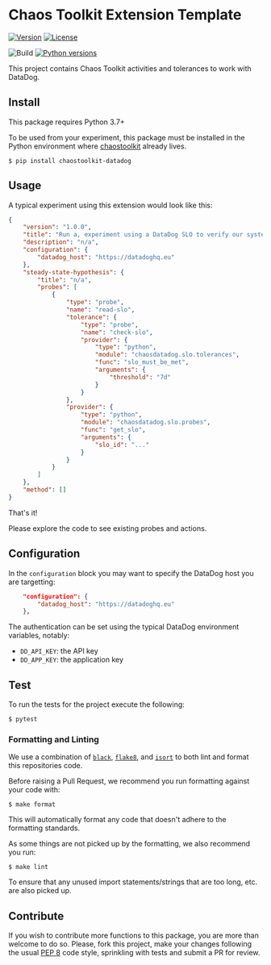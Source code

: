# Chaos Toolkit Extension Template

[![Version](https://img.shields.io/pypi/v/chaostoolkit-datadog.svg)](https://img.shields.io/pypi/v/chaostoolkit-datadog.svg)
[![License](https://img.shields.io/pypi/l/chaostoolkit-datadog.svg)](https://img.shields.io/pypi/l/chaostoolkit-datadog.svg)

![Build](https://github.com/chaostoolkit-incubator/chaostoolkit-datadog/workflows/Build/badge.svg)
[![Python versions](https://img.shields.io/pypi/pyversions/chaostoolkit-datadog.svg)](https://www.python.org/)

This project contains Chaos Toolkit activities and tolerances to work
with DataDog.

## Install

This package requires Python 3.7+

To be used from your experiment, this package must be installed in the Python
environment where [chaostoolkit][] already lives.

[chaostoolkit]: https://github.com/chaostoolkit/chaostoolkit

```
$ pip install chaostoolkit-datadog
```

## Usage

A typical experiment using this extension would look like this:

```json
{
    "version": "1.0.0",
    "title": "Run a, experiment using a DataDog SLO to verify our system",
    "description": "n/a",
    "configuration": {
        "datadog_host": "https://datadoghq.eu"
    },
    "steady-state-hypothesis": {
        "title": "n/a",
        "probes": [
            {
                "type": "probe",
                "name": "read-slo",
                "tolerance": {
                    "type": "probe",
                    "name": "check-slo",
                    "provider": {
                        "type": "python",
                        "module": "chaosdatadog.slo.tolerances",
                        "func": "slo_must_be_met",
                        "arguments": {
                            "threshold": "7d"
                        }
                    }
                },
                "provider": {
                    "type": "python",
                    "module": "chaosdatadog.slo.probes",
                    "func": "get_slo",
                    "arguments": {
                        "slo_id": "..."
                    }
                }
            }
        ]
    },
    "method": []
}
```

That's it!

Please explore the code to see existing probes and actions.

## Configuration

In the `configuration` block you may want to specify the DataDog host you are
targetting:

```json
    "configuration": {
        "datadog_host": "https://datadoghq.eu"
    },
```

The authentication can be set using the typical DataDog environment variables,
notably:

* `DD_API_KEY`: the API key
* `DD_APP_KEY`: the application key

## Test

To run the tests for the project execute the following:

```
$ pytest
```

### Formatting and Linting

We use a combination of [`black`][black], [`flake8`][flake8], and [`isort`][isort]
to both lint and format this repositories code.

[black]: https://github.com/psf/black
[flake8]: https://github.com/PyCQA/flake8
[isort]: https://github.com/PyCQA/isort

Before raising a Pull Request, we recommend you run formatting against your
code with:

```console
$ make format
```

This will automatically format any code that doesn't adhere to the formatting
standards.

As some things are not picked up by the formatting, we also recommend you run:

```console
$ make lint
```

To ensure that any unused import statements/strings that are too long, etc.
are also picked up.

## Contribute

If you wish to contribute more functions to this package, you are more than
welcome to do so. Please, fork this project, make your changes following the
usual [PEP 8][pep8] code style, sprinkling with tests and submit a PR for
review.

[pep8]: https://pycodestyle.readthedocs.io/en/latest/
